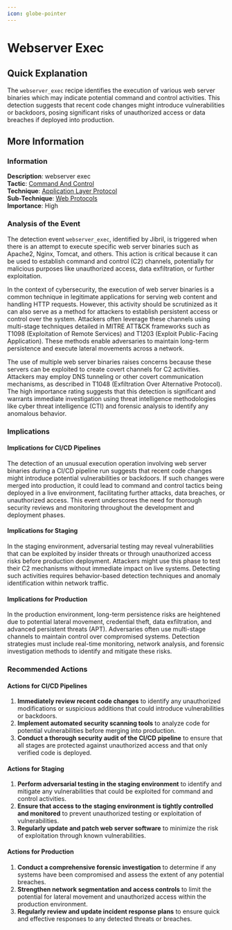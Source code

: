 ```yaml
---
icon: globe-pointer
---
```


# Webserver Exec

## Quick Explanation

The `webserver_exec` recipe identifies the execution of various web server binaries which may indicate potential command and control activities. This detection suggests that recent code changes might introduce vulnerabilities or backdoors, posing significant risks of unauthorized access or data breaches if deployed into production.

## More Information

### Information

**Description**: webserver exec\
**Tactic**: [Command And Control](https://jibril.garnet.ai/mitre/mitre/ta0011)\
**Technique**: [Application Layer Protocol](https://jibril.garnet.ai/mitre/mitre/ta0011/t1071)\
**Sub-Technique**: [Web Protocols](https://jibril.garnet.ai/mitre/mitre/ta0011/t1071/t1071.001)\
**Importance**: High

### Analysis of the Event

The detection event `webserver_exec`, identified by Jibril, is triggered when there is an attempt to execute specific web server binaries such as Apache2, Nginx, Tomcat, and others. This action is critical because it can be used to establish command and control (C2) channels, potentially for malicious purposes like unauthorized access, data exfiltration, or further exploitation.

In the context of cybersecurity, the execution of web server binaries is a common technique in legitimate applications for serving web content and handling HTTP requests. However, this activity should be scrutinized as it can also serve as a method for attackers to establish persistent access or control over the system. Attackers often leverage these channels using multi-stage techniques detailed in MITRE ATT\&CK frameworks such as T1098 (Exploitation of Remote Services) and T1203 (Exploit Public-Facing Application). These methods enable adversaries to maintain long-term persistence and execute lateral movements across a network.

The use of multiple web server binaries raises concerns because these servers can be exploited to create covert channels for C2 activities. Attackers may employ DNS tunneling or other covert communication mechanisms, as described in T1048 (Exfiltration Over Alternative Protocol). The high importance rating suggests that this detection is significant and warrants immediate investigation using threat intelligence methodologies like cyber threat intelligence (CTI) and forensic analysis to identify any anomalous behavior.

### Implications

#### Implications for CI/CD Pipelines

The detection of an unusual execution operation involving web server binaries during a CI/CD pipeline run suggests that recent code changes might introduce potential vulnerabilities or backdoors. If such changes were merged into production, it could lead to command and control tactics being deployed in a live environment, facilitating further attacks, data breaches, or unauthorized access. This event underscores the need for thorough security reviews and monitoring throughout the development and deployment phases.

#### Implications for Staging

In the staging environment, adversarial testing may reveal vulnerabilities that can be exploited by insider threats or through unauthorized access risks before production deployment. Attackers might use this phase to test their C2 mechanisms without immediate impact on live systems. Detecting such activities requires behavior-based detection techniques and anomaly identification within network traffic.

#### Implications for Production

In the production environment, long-term persistence risks are heightened due to potential lateral movement, credential theft, data exfiltration, and advanced persistent threats (APT). Adversaries often use multi-stage channels to maintain control over compromised systems. Detection strategies must include real-time monitoring, network analysis, and forensic investigation methods to identify and mitigate these risks.

### Recommended Actions

#### Actions for CI/CD Pipelines

1. **Immediately review recent code changes** to identify any unauthorized modifications or suspicious additions that could introduce vulnerabilities or backdoors.
2. **Implement automated security scanning tools** to analyze code for potential vulnerabilities before merging into production.
3. **Conduct a thorough security audit of the CI/CD pipeline** to ensure that all stages are protected against unauthorized access and that only verified code is deployed.

#### Actions for Staging

1. **Perform adversarial testing in the staging environment** to identify and mitigate any vulnerabilities that could be exploited for command and control activities.
2. **Ensure that access to the staging environment is tightly controlled and monitored** to prevent unauthorized testing or exploitation of vulnerabilities.
3. **Regularly update and patch web server software** to minimize the risk of exploitation through known vulnerabilities.

#### Actions for Production

1. **Conduct a comprehensive forensic investigation** to determine if any systems have been compromised and assess the extent of any potential breaches.
2. **Strengthen network segmentation and access controls** to limit the potential for lateral movement and unauthorized access within the production environment.
3. **Regularly review and update incident response plans** to ensure quick and effective responses to any detected threats or breaches.
